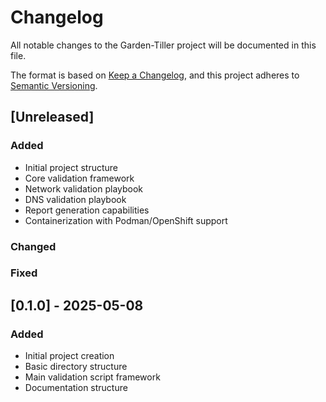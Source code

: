 # Changelog

All notable changes to the Garden-Tiller project will be documented in this file.

The format is based on [Keep a Changelog](https://keepachangelog.com/en/1.0.0/),
and this project adheres to [Semantic Versioning](https://semver.org/spec/v2.0.0.html).

## [Unreleased]

### Added
- Initial project structure
- Core validation framework
- Network validation playbook
- DNS validation playbook
- Report generation capabilities
- Containerization with Podman/OpenShift support

### Changed

### Fixed

## [0.1.0] - 2025-05-08

### Added
- Initial project creation
- Basic directory structure
- Main validation script framework
- Documentation structure
